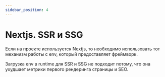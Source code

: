 ```yaml
---
sidebar_position: 4
---
```


# Nextjs. SSR и SSG

Если на проекте используется Nextjs, то необходимо использовать тот механизм работы с env, который предоставляет фреймворк.

Загрузка env в runtime для SSR и SSG не подходит потому, что она ухудшает метрики первого рендеринга страницы и SEO.
